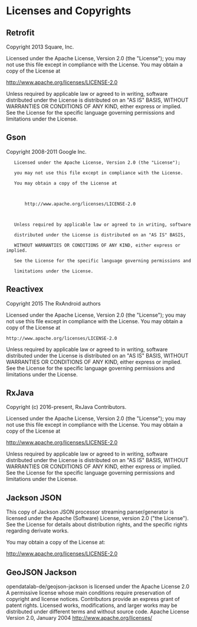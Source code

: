 # Licenses and Copyrights



## Retrofit  
Copyright 2013 Square, Inc.

Licensed under the Apache License, Version 2.0 (the "License");
you may not use this file except in compliance with the License.
You may obtain a copy of the License at

   http://www.apache.org/licenses/LICENSE-2.0

Unless required by applicable law or agreed to in writing, software
distributed under the License is distributed on an "AS IS" BASIS,
WITHOUT WARRANTIES OR CONDITIONS OF ANY KIND, either express or implied.
See the License for the specific language governing permissions and
limitations under the License.

## Gson  
Copyright 2008-2011 Google Inc.

	

	   Licensed under the Apache License, Version 2.0 (the "License");

	   you may not use this file except in compliance with the License.

	   You may obtain a copy of the License at

	

	       http://www.apache.org/licenses/LICENSE-2.0

	

	   Unless required by applicable law or agreed to in writing, software

	   distributed under the License is distributed on an "AS IS" BASIS,

	   WITHOUT WARRANTIES OR CONDITIONS OF ANY KIND, either express or implied.

	   See the License for the specific language governing permissions and

	   limitations under the License.


## Reactivex  

Copyright 2015 The RxAndroid authors

Licensed under the Apache License, Version 2.0 (the "License");
you may not use this file except in compliance with the License.
You may obtain a copy of the License at

    http://www.apache.org/licenses/LICENSE-2.0

Unless required by applicable law or agreed to in writing, software
distributed under the License is distributed on an "AS IS" BASIS,
WITHOUT WARRANTIES OR CONDITIONS OF ANY KIND, either express or implied.
See the License for the specific language governing permissions and
limitations under the License.

## RxJava 
Copyright (c) 2016-present, RxJava Contributors.

Licensed under the Apache License, Version 2.0 (the "License");
you may not use this file except in compliance with the License.
You may obtain a copy of the License at

http://www.apache.org/licenses/LICENSE-2.0

Unless required by applicable law or agreed to in writing, software
distributed under the License is distributed on an "AS IS" BASIS,
WITHOUT WARRANTIES OR CONDITIONS OF ANY KIND, either express or implied.
See the License for the specific language governing permissions and
limitations under the License.

## Jackson JSON 
This copy of Jackson JSON processor streaming parser/generator is licensed under the
Apache (Software) License, version 2.0 ("the License").
See the License for details about distribution rights, and the
specific rights regarding derivate works.

You may obtain a copy of the License at:

http://www.apache.org/licenses/LICENSE-2.0

## GeoJSON Jackson  
opendatalab-de/geojson-jackson is licensed under the Apache License 2.0
A permissive license whose main conditions require preservation of copyright and license notices. Contributors provide an express grant of patent rights. Licensed works, modifications, and larger works may be distributed under different terms and without source code.
Apache License
Version 2.0, January 2004
http://www.apache.org/licenses/  

## 


